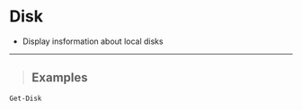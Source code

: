 # Disk

- Display insformation about local disks

---

> ## **Examples**

```PowerShell
Get-Disk
```